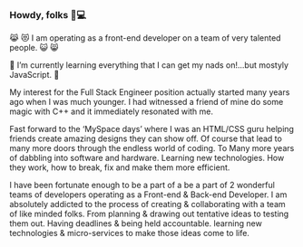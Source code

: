 ### Howdy, folks 🤠💻

😹 😻 I am operating as a front-end developer on a team of very talented people. 😺 😸 

 👾 I’m currently learning everything that I can get my nads on!...but mostyly JavaScript. 🤖 


My interest for the Full Stack Engineer position actually started many years ago when I was much younger. I had witnessed a friend of mine do some magic with C++ and it immediately resonated with me. 

Fast forward to the ‘MySpace days’ where I was an HTML/CSS guru helping friends create amazing designs they can show off. Of course that lead to many more doors through  the endless world of coding. To Many more years of dabbling into software and hardware. Learning new technologies. How they work, how to break, fix  and make them more efficient. 

I have been fortunate enough to be a part of a be a part of 2 wonderful teams of developers operating as a Front-end & Back-end Developer.  I am absolutely addicted to the process of creating & collaborating with a team of like minded folks. From planning & drawing out tentative ideas to testing them out. Having deadlines & being held accountable. learning new technologies & micro-services to make those ideas come to life.  




